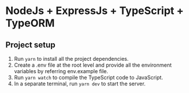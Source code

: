 # NodeJs + ExpressJs + TypeScript + TypeORM

## Project setup

1. Run `yarn` to install all the project dependencies.
2. Create a .env file at the root level and provide all the environment variables by referring env.example file.
3. Run `yarn watch` to compile the TypeScript code to JavaScript.
4. In a separate terminal, run `yarn dev` to start the server.
